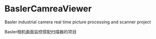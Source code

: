 # BaslerCamreaViewer
Basler industrial camera real time picture processing and scanner project

Basler相机画面监控搭配扫描器的项目
